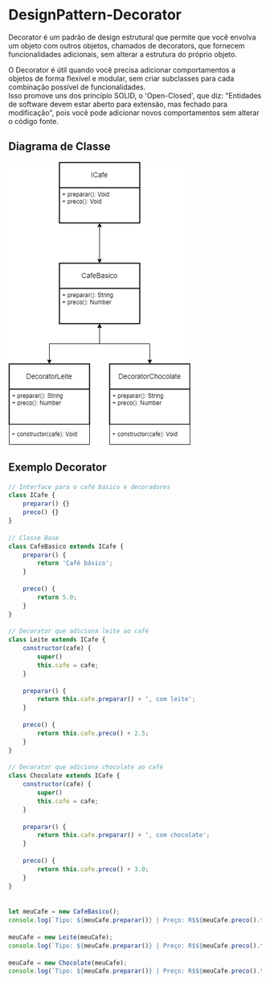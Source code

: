 # DesignPattern-Decorator

<p>Decorator é um padrão de design estrutural que permite que você envolva um objeto com outros objetos, chamados de decorators, que fornecem funcionalidades adicionais, sem alterar a estrutura do próprio objeto.</p>
<p>O Decorator é útil quando você precisa adicionar comportamentos a objetos de forma flexível e modular, sem criar subclasses para cada combinação possível de funcionalidades.<br/>
Isso promove uns dos princípio SOLID, o 'Open-Closed', que diz: "Entidades de software devem estar aberto para extensão, mas fechado para modificação", pois você pode adicionar novos comportamentos sem alterar o código fonte.</p>
<h2>Diagrama de Classe</h2>
<img src="./decorator.png">
<br/>
<h2>Exemplo Decorator</h2>

```js
// Interface para o café básico e decoradores
class ICafe {
    preparar() {}
    preco() {}
}

// Classe Base
class CafeBasico extends ICafe {
    preparar() {
        return 'Café básico';
    }

    preco() {
        return 5.0;
    }
}

// Decorator que adiciona leite ao café
class Leite extends ICafe {
    constructor(cafe) {
        super()
        this.cafe = cafe;
    }

    preparar() {
        return this.cafe.preparar() + ', com leite';
    }

    preco() {
        return this.cafe.preco() + 2.5;
    }
}

// Decorator que adiciona chocolate ao café
class Chocolate extends ICafe {
    constructor(cafe) {
        super()
        this.cafe = cafe;
    }

    preparar() {
        return this.cafe.preparar() + ', com chocolate';
    }

    preco() {
        return this.cafe.preco() + 3.0;
    }
}


let meuCafe = new CafeBasico();
console.log(`Tipo: ${meuCafe.preparar()} | Preço: R$${meuCafe.preco().toFixed(2)}`);

meuCafe = new Leite(meuCafe);
console.log(`Tipo: ${meuCafe.preparar()} | Preço: R$${meuCafe.preco().toFixed(2)}`);

meuCafe = new Chocolate(meuCafe);
console.log(`Tipo: ${meuCafe.preparar()} | Preço: R$${meuCafe.preco().toFixed(2)}`);
```